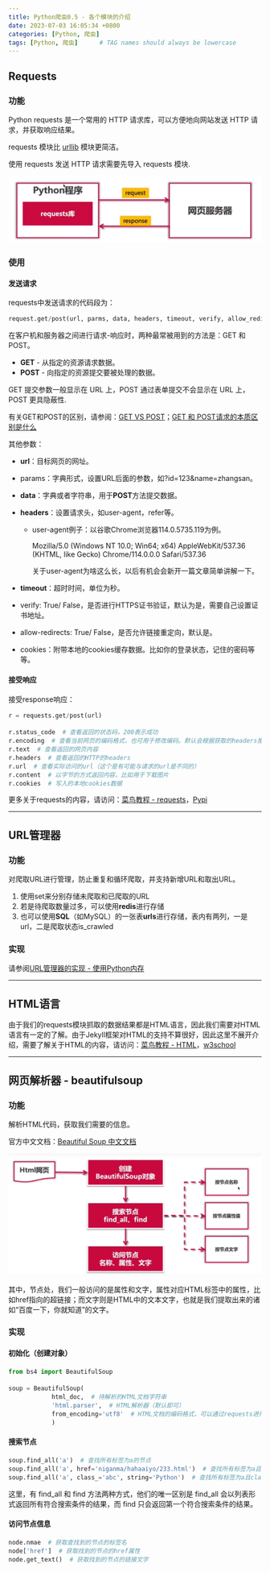 ```yaml
---
title: Python爬虫0.5 - 各个模块的介绍
date: 2023-07-03 16:05:34 +0800
categories: [Python, 爬虫]
tags: [Python, 爬虫]      # TAG names should always be lowercase
---
```


## Requests

### 功能

Python requests 是一个常用的 HTTP 请求库，可以方便地向网站发送 HTTP 请求，并获取响应结果。

requests 模块比 [urllib](https://www.runoob.com/python3/python-urllib.html) 模块更简洁。

使用 requests 发送 HTTP 请求需要先导入 requests 模块.

![image-20230703160656897](https://github.com/StandardL/StandardL.github.io/raw/main/assets/img/posts/2023-07-03-Python%E7%88%AC%E8%99%AB0.5/Requests%E6%B5%81%E7%A8%8B.png)

### 使用

#### 发送请求

requests中发送请求的代码段为：

```python
request.get/post(url, parms, data, headers, timeout, verify, allow_redirects, cookies)
```

在客户机和服务器之间进行请求-响应时，两种最常被用到的方法是：GET 和 POST。

- **GET** - 从指定的资源请求数据。
- **POST** - 向指定的资源提交要被处理的数据。

GET 提交参数一般显示在 URL 上，POST 通过表单提交不会显示在 URL 上，POST 更具隐蔽性.

有关GET和POST的区别，请参阅：[GET VS POST](https://www.runoob.com/tags/html-httpmethods.html)；[GET 和 POST请求的本质区别是什么](https://cloud.tencent.com/developer/article/1915518)

其他参数：

- **url**：目标网页的网址。

- params：字典形式，设置URL后面的参数，如?id=123&name=zhangsan。

- **data**：字典或者字符串，用于**POST**方法提交数据。

- **headers**：设置请求头，如user-agent，refer等。

  - user-agent例子：以谷歌Chrome浏览器114.0.5735.119为例。

    Mozilla/5.0 (Windows NT 10.0; Win64; x64) AppleWebKit/537.36 (KHTML, like Gecko) Chrome/114.0.0.0 Safari/537.36

    关于user-agent为啥这么长，以后有机会会新开一篇文章简单讲解一下。

- **timeout**：超时时间，单位为秒。

- verify: True/ False，是否进行HTTPS证书验证，默认为是，需要自己设置证书地址。

- allow-redirects: True/ False，是否允许链接重定向，默认是。

- cookies：附带本地的cookies缓存数据。比如你的登录状态，记住的密码等等。

#### 接受响应

接受response响应：

```python
r = requests.get/post(url)

r.status_code  # 查看返回的状态码，200表示成功
r.encoding  # 查看当前网页的编码格式，也可用于修改编码。默认会根据获取的headers推测编码，若找不到则默认为ISO-8859-1编码
r.text  # 查看返回的网页内容
r.headers  # 查看返回的HTTP的headers
r.url  # 查看实际访问的url（这个是有可能与请求的url是不同的）
r.content  # 以字节的方式返回内容，比如用于下载图片
r.cookies  # 写入的本地cookies数据
```

更多关于requests的内容，请访问：[菜鸟教程 - requests](https://www.runoob.com/python3/python-requests.html)，[Pypi](https://pypi.org/project/requests/)

---

## URL管理器

### 功能

对爬取URL进行管理，防止重复和循环爬取，并支持新增URL和取出URL。

1. 使用set来分别存储未爬取和已爬取的URL
2. 若是待爬取数量过多，可以使用**redis**进行存储
3. 也可以使用**SQL**（如MySQL）的一张表**urls**进行存储，表内有两列，一是url，二是爬取状态is_crawled

### 实现

请参阅[URL管理器的实现 - 使用Python内存](https://standardl.github.io/posts/Python%E7%88%AC%E8%99%AB1.2-URL%E7%AE%A1%E7%90%86%E5%99%A8/)

---

## HTML语言

由于我们的requests模块抓取的数据结果都是HTML语言，因此我们需要对HTML语言有一定的了解。由于Jekyll框架对HTML的支持不算很好，因此这里不展开介绍，需要了解关于HTML的内容，请访问：[菜鸟教程 - HTML](https://www.runoob.com/html/html-tutorial.html)，[w3school](https://www.w3school.com.cn/)

---

## 网页解析器 - beautifulsoup

### 功能

解析HTML代码，获取我们需要的信息。

官方中文文档：[Beautiful Soup 中文文档](https://beautifulsoup.cn/)

![image-20230709231035000](https://github.com/StandardL/StandardL.github.io/raw/main/assets/img/posts/2023-07-03-Python%E7%88%AC%E8%99%AB0.5/BeautifulSoup语法.png)

其中，节点处，我们一般访问的是属性和文字，属性对应HTML标签中的属性，比如href指向的超链接；而文字则是HTML中的文本文字，也就是我们提取出来的诸如“百度一下，你就知道”的文字。

### 实现

#### 初始化（创建对象）

```python
from bs4 import BeautifulSoup

soup = BeautifulSoup(
			html_doc,  # 待解析的HTML文档字符串
			'html.parser',  # HTML解析器（默认即可）
			from_encoding='utf8'  # HTML文档的编码格式，可以通过requests进行预处理，此项因此不是必须项
			)
```

#### 搜索节点

```python
soup.find_all('a')  # 查找所有标签为a的节点
soup.find_all('a', href='niganma/hahaaiyo/233.html')  # 查找所有标签为a且链接符合href形式的节点
soup.find_all('a', class_='abc', string='Python')  # 查找所有标签为a且class为abc，文字为Python的节点
```

这里，有 find_all 和 find 方法两种方式，他们的唯一区别是 find_all 会以列表形式返回所有符合搜索条件的结果，而 find 只会返回第一个符合搜索条件的结果。

#### 访问节点信息

```python
node.nmae  # 获取查找到的节点的标签名
node['href']  # 获取找到的节点的href属性
node.get_text()  # 获取找到的节点的链接文字
```
